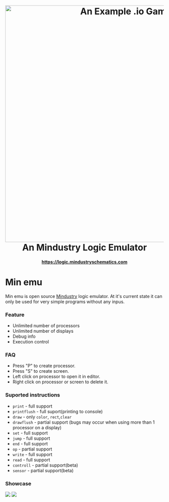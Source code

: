 <h1 align="center">
  <img alt="An Example .io Game" title="An Mindustry Logic Emulator" src="https://i.ibb.co/Jd2ggdC/PKSQzOr.jpg" width="750"> <br />
  An Mindustry Logic Emulator
</h1>
<h4 align="center">
  <a href="https://logic.mindustryschematics.com">https://logic.mindustryschematics.com</a>
</h4>

# Min emu
Min emu is open source [Mindustry](https://github.com/Anuken/Mindustry) logic emulator. At it's current state it can only be used for very simple programs without any inpus. 

### Feature
- Unlimited number of processors
- Unlimited number of displays
- Debug info
- Execution control

### FAQ
- Press "P" to create processor.
- Press "S" to create screen.
- Left click on processor to open it in editor.
- Right click on processor or screen to delete it.

### Suported instructions
- `print` - full support
- `printflush` - full suport(printing to console)
- `draw` - only `color`, `rect`,`clear`
- `drawflush` - partial support (bugs may occur when using more than 1 processor on a display)
- `set` - full support
- `jump` - full support
- `end` - full support
- `op` - partial support
- `write` - full support
- `read` - full support
- `controll` - partial support(beta)
- `sensor` - partial support(beta)

### Showcase
![](https://i.ibb.co/2MDySpg/2021-04-07-22-35-10.gif)
![](https://i.ibb.co/WWrR52g/2021-04-07-22-32-06.gif)
